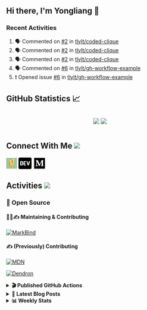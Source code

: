 ## Hi there, I'm Yongliang 👋

### Recent Activities

<!--START_SECTION:activity-->
1. 🗣 Commented on [#2](https://github.com/tlylt/coded-clique/issues/2) in [tlylt/coded-clique](https://github.com/tlylt/coded-clique)
2. 🗣 Commented on [#2](https://github.com/tlylt/coded-clique/issues/2) in [tlylt/coded-clique](https://github.com/tlylt/coded-clique)
3. 🗣 Commented on [#2](https://github.com/tlylt/coded-clique/issues/2) in [tlylt/coded-clique](https://github.com/tlylt/coded-clique)
4. 🗣 Commented on [#6](https://github.com/tlylt/gh-workflow-example/issues/6) in [tlylt/gh-workflow-example](https://github.com/tlylt/gh-workflow-example)
5. ❗️ Opened issue [#6](https://github.com/tlylt/gh-workflow-example/issues/6) in [tlylt/gh-workflow-example](https://github.com/tlylt/gh-workflow-example)
<!--END_SECTION:activity-->

## GitHub Statistics :chart_with_upwards_trend:
<div align="center">
<div style="display: flex; align-items: center; justify-content: center;">

[![](https://github-readme-stats-tlylt.vercel.app/api?username=tlylt&show_icons=true&theme=tokyonight&hide_border=true&locale=en)](https://github.com/tlylt)
[![](https://github-readme-streak-stats.herokuapp.com/?user=tlylt&theme=tokyonight&hide_border=true)](https://github.com/tlylt)
</div>
</div>

## Connect With Me <img src="https://media.giphy.com/media/2wh5K5yE3ulp3xgYcG/giphy-downsized.gif" width="30">

<a href="https://www.yongliangliu.com/" target="_blank"><img align="center" src="static/site-icon.png" alt="yongliangliu.com" height="29" width="29" /></a>
<a href="https://dev.to/tlylt" target="_blank"><img align="center" src="static/dev-badge.svg" alt="dev.to/tlylt" height="35" width="35" /></a>
<a href="https://tlylt.medium.com" target="_blank"><img align="center" src="static/medium.png" alt="tlylt.medium.com" height="35" width="35" /></a>

## Activities <img src="https://media.giphy.com/media/WUlplcMpOCEmTGBtBW/giphy.gif" width="30">

### 🔭 Open Source

#### 👷‍♂️✍️ Maintaining & Contributing
[![MarkBind](https://github-readme-stats-tlylt.vercel.app/api/pin/?username=markbind&repo=markbind)](https://github.com/MarkBind/markbind)

#### ✍️ (Previously) Contributing
[![MDN](https://github-readme-stats-tlylt.vercel.app/api/pin/?username=mdn&repo=content)](https://github.com/mdn/content/issues?q=is%3Aopen+involves%3A%40me+sort%3Aupdated-desc)

[![Dendron](https://github-readme-stats-tlylt.vercel.app/api/pin/?username=dendronhq&repo=dendron)](https://github.com/dendronhq/dendron/issues?q=is%3Aopen+involves%3A%40me+sort%3Aupdated-desc)

<details>
<summary> <b>🎬 Published GitHub Actions </b> </summary>

[![install-graphviz](https://github-readme-stats-tlylt.vercel.app/api/pin/?username=tlylt&repo=install-graphviz)](https://github.com/tlylt/install-graphviz)

[![reposense-action](https://github-readme-stats-tlylt.vercel.app/api/pin/?username=tlylt&repo=reposense-action)](https://github.com/tlylt/reposense-action)

[![markbin-action](https://github-readme-stats-tlylt.vercel.app/api/pin/?username=markbind&repo=markbind-action)](https://github.com/MarkBind/markbind-action)

</details>

<details>
<summary> <b>📕 Latest Blog Posts</b> </summary>

<!-- BLOG-POST-LIST:START -->
- [Deploy a ChatGPT API Server in no time](https://www.yongliangliu.com/blog/chatgpt-nextjs-server/)
- [Creating a regex-based Markdown parser in TypeScript](https://www.yongliangliu.com/blog/rmark/)
- [Create VSCode Snippets for Markdown Blog Workflows](https://www.yongliangliu.com/blog/vscode-snippets/)
- [Brag Doc 2023](https://www.yongliangliu.com/blog/brag-doc-2023/)
- [My Journey into Open Source](https://www.yongliangliu.com/blog/my-journey-into-open-source/)
<!-- BLOG-POST-LIST:END -->

</details>

<details>
<summary> <b>📊 Weekly Stats</b> </summary>

<!--START_SECTION:waka-->
![Code Time](http://img.shields.io/badge/Code%20Time-997%20hrs%2011%20mins-blue)

**🐱 My GitHub Data** 

> 📦 618.9 kB Used in GitHub's Storage 
 > 
> 🏆 1,095 Contributions in the Year 2023
 > 
> 🚫 Not Opted to Hire
 > 
> 📜 172 Public Repositories 
 > 
> 🔑 38 Private Repositories 
 > 
**I'm an Early 🐤** 

```text
🌞 Morning                3771 commits        ███████░░░░░░░░░░░░░░░░░░   29.23 % 
🌆 Daytime                3484 commits        ███████░░░░░░░░░░░░░░░░░░   27.01 % 
🌃 Evening                4784 commits        █████████░░░░░░░░░░░░░░░░   37.08 % 
🌙 Night                  862 commits         ██░░░░░░░░░░░░░░░░░░░░░░░   06.68 % 
```
📅 **I'm Most Productive on Wednesday** 

```text
Monday                   1687 commits        ███░░░░░░░░░░░░░░░░░░░░░░   13.08 % 
Tuesday                  1834 commits        ████░░░░░░░░░░░░░░░░░░░░░   14.22 % 
Wednesday                2105 commits        ████░░░░░░░░░░░░░░░░░░░░░   16.32 % 
Thursday                 1635 commits        ███░░░░░░░░░░░░░░░░░░░░░░   12.67 % 
Friday                   1675 commits        ███░░░░░░░░░░░░░░░░░░░░░░   12.98 % 
Saturday                 1965 commits        ████░░░░░░░░░░░░░░░░░░░░░   15.23 % 
Sunday                   2000 commits        ████░░░░░░░░░░░░░░░░░░░░░   15.50 % 
```


📊 **This Week I Spent My Time On** 

```text
🕑︎ Time Zone: Asia/Singapore

💬 Programming Languages: 
TypeScript               23 hrs 58 mins      █████████████████████░░░░   82.10 % 
Markdown                 3 hrs 5 mins        ███░░░░░░░░░░░░░░░░░░░░░░   10.57 % 
YAML                     1 hr 9 mins         █░░░░░░░░░░░░░░░░░░░░░░░░   03.98 % 
JavaScript               41 mins             █░░░░░░░░░░░░░░░░░░░░░░░░   02.39 % 
JSON                     10 mins             ░░░░░░░░░░░░░░░░░░░░░░░░░   00.62 % 
```


 Last Updated on 13/05/2023 00:47:01 UTC
<!--END_SECTION:waka-->

</details>
